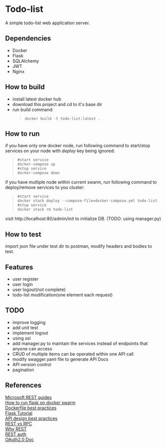 # Todo-list
A simple todo-list web application server.
## Dependencies
* Docker
* Flask
* SQLAlchemy
* JWT
* Nginx
## How to build
* install latest docker hub
* download this project and cd to it's base dir
* run build command:
    >     docker build -t todo-list:latest .
## How to run
if you have only one docker node, run following command to start/stop services on your node with _deploy_ key being ignored:
>     #start service
>     docker-compose up
>     #stop service
>     docker-compose down
if you have multiple node within current swarm, run following command to deploy/remove services to you cluster:
>     #start service
>     docker stack deploy --compose-file=docker-compose.yml todo-list
>     #stop service
>     docker stack rm todo-list
visit http://localhost:80/admin/init to initialize DB. (TODO: using manager.py)
## How to test
import json file under test dir to postman, modify headers and bodies to test.
## Features
* user register
* user login
* user logout(not complete)
* todo-list modification(one element each request)
## TODO
* improve logging
* add unit test
* implement logout
* using ssl
* add manager.py to maintain the services instead of endpoints that anyone can access
* CRUD of multiple items can be operated within one API call
* modify swagger.yaml file to generate API Docs
* API version control
* pagination

## References
[Microsoft REST guides](https://docs.microsoft.com/en-us/azure/architecture/guide/)  
[How to run flask on docker swarm](https://testdriven.io/blog/running-flask-on-docker-swarm/)  
[Dockerfile best practices](https://docs.docker.com/develop/develop-images/dockerfile_best-practices/)  
[Flask Tutorial](http://www.patricksoftwareblog.com/all-posts/)  
[API design best practices](https://www.moesif.com/blog/api-guide/api-design-guidelines/#general-best-practices)  
[REST vs RPC](https://www.smashingmagazine.com/2016/09/understanding-rest-and-rpc-for-http-apis/)  
[Why REST](https://medium.com/@suhas_chatekar/why-you-should-use-the-recommended-http-methods-in-your-rest-apis-981359828bf7)  
[REST auth](https://stackoverflow.com/questions/319530/restful-authentication)  
[OAuth2.0 Doc](https://tools.ietf.org/html/rfc6749#section-7)  
